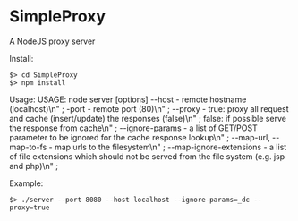 SimpleProxy
===========

A NodeJS proxy server 

Install:

	$> cd SimpleProxy
	$> npm install

Usage:
	USAGE: node server [options]
		--host			- remote hostname (localhost)\n" ;
		-port			- remote port (80)\n" ;
		--proxy			- true: proxy all request and cache (insert/update) the responses (false)\n" ;
						false: if possible serve the response from cache\n" ;
		--ignore-params		- a list of GET/POST parameter to be ignored for the cache response lookup\n" ;
		--map-url, --map-to-fs	- map urls to the filesystem\n" ;
		--map-ignore-extensions	- a list of file extensions which should not be served from the file system (e.g. jsp and php)\n" ;

Example:

	$> ./server --port 8080 --host localhost --ignore-params=_dc --proxy=true


